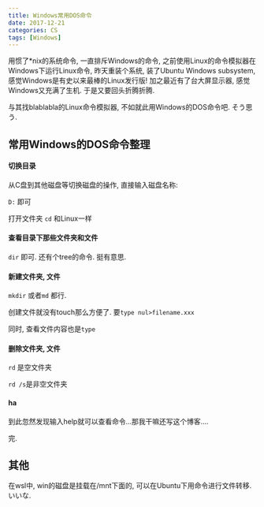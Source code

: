 ```yaml
---
title: Windows常用DOS命令
date: 2017-12-21
categories: CS
tags: [Windows]
---
```


用惯了*nix的系统命令, 一直排斥Windows的命令, 之前使用Linux的命令模拟器在Windows下运行Linux命令, 昨天重装个系统, 装了Ubuntu Windows subsystem, 感觉Windows是有史以来最棒的Linux发行版! 加之最近有了台大屏显示器, 感觉Windows又充满了生机. 于是又要回头折腾折腾. 

与其找blablabla的Linux命令模拟器, 不如就此用Windows的DOS命令吧. そう思う.

## 常用Windows的DOS命令整理

#### 切换目录

从C盘到其他磁盘等切换磁盘的操作, 直接输入磁盘名称:

`D:` 即可

打开文件夹 `cd` 和Linux一样

#### 查看目录下那些文件夹和文件

`dir` 即可. 还有个tree的命令. 挺有意思.

#### 新建文件夹, 文件

`mkdir` 或者`md` 都行. 

创建文件就没有touch那么方便了. 要`type nul>filename.xxx `

同时, 查看文件内容也是`type`

#### 删除文件夹, 文件

`rd` 是空文件夹

`rd /s`是非空文件夹

#### ha

到此忽然发现输入help就可以查看命令…那我干嘛还写这个博客….

完.

## 其他

在wsl中, win的磁盘是挂载在/mnt下面的, 可以在Ubuntu下用命令进行文件转移. いいな.

